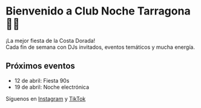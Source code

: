 # Bienvenido a Club Noche Tarragona 💃🕺

¡La mejor fiesta de la Costa Dorada!  
Cada fin de semana con DJs invitados, eventos temáticos y mucha energía.

## Próximos eventos
- 12 de abril: Fiesta 90s
- 19 de abril: Noche electrónica

Síguenos en [Instagram](https://instagram.com) y [TikTok](https://tiktok.com)

